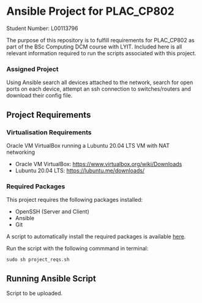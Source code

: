 # Ansible Project for PLAC_CP802
Student Number: L00113796

The purpose of this repository is to fulfill requirements for PLAC_CP802 as part of the BSc Computing DCM course with LYIT. Included here is all relevant information required to run the scripts associated with this project.

### Assigned Project
Using Ansible search all devices attached to the network, search for open ports on each device, attempt an ssh connection to switches/routers and download their config file.

## Project Requirements
### Virtualisation Requirements
Oracle VM VirtualBox running a Lubuntu 20.04 LTS VM with NAT networking

- Oracle VM VirtualBox: https://www.virtualbox.org/wiki/Downloads
- Lubuntu 20.04 LTS: https://lubuntu.me/downloads/

### Required Packages
This project requires the following packages installed:

- OpenSSH (Server and Client)
- Ansible
- Git

A script to automatically install the required packages is available [here](https://github.com/danecode/lyit-ansible-project/blob/master/project_reqs.sh).

Run the script with the following commmand in terminal:
```
sudo sh project_reqs.sh
```

## Running Ansible Script
Script to be uploaded.

